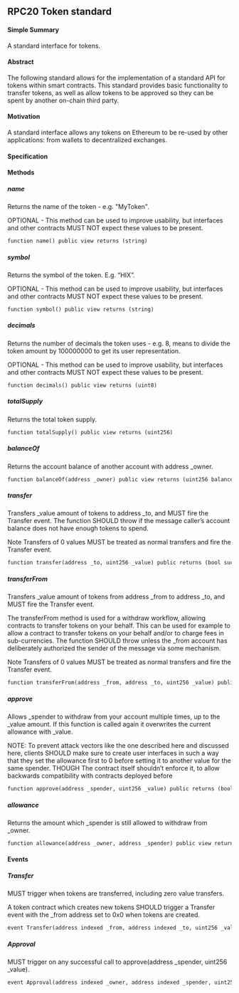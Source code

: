 ## RPC20 Token standard

#### Simple Summary
A standard interface for tokens.

#### Abstract
The following standard allows for the implementation of a standard API for tokens within smart contracts. This standard provides basic functionality to transfer tokens, as well as allow tokens to be approved so they can be spent by another on-chain third party.

#### Motivation
A standard interface allows any tokens on Ethereum to be re-used by other applications: from wallets to decentralized exchanges.

#### Specification
#### Methods

##### name 
Returns the name of the token - e.g. "MyToken".

OPTIONAL - This method can be used to improve usability, but interfaces and other contracts MUST NOT expect these values to be present.

```dtd
function name() public view returns (string)
```

##### symbol 
Returns the symbol of the token. E.g. “HIX”.

OPTIONAL - This method can be used to improve usability, but interfaces and other contracts MUST NOT expect these values to be present.
```dtd
function symbol() public view returns (string)
```

##### decimals
Returns the number of decimals the token uses - e.g. 8, means to divide the token amount by 100000000 to get its user representation.

OPTIONAL - This method can be used to improve usability, but interfaces and other contracts MUST NOT expect these values to be present.

```dtd
function decimals() public view returns (uint8)
```

##### totalSupply
Returns the total token supply.

```dtd
function totalSupply() public view returns (uint256)
```

##### balanceOf
Returns the account balance of another account with address _owner.

```dtd
function balanceOf(address _owner) public view returns (uint256 balance)
```

##### transfer
Transfers _value amount of tokens to address _to, and MUST fire the Transfer event. The function SHOULD throw if the message caller’s account balance does not have enough tokens to spend.

Note Transfers of 0 values MUST be treated as normal transfers and fire the Transfer event.

```dtd
function transfer(address _to, uint256 _value) public returns (bool success)
```

##### transferFrom
Transfers _value amount of tokens from address _from to address _to, and MUST fire the Transfer event.

The transferFrom method is used for a withdraw workflow, allowing contracts to transfer tokens on your behalf. This can be used for example to allow a contract to transfer tokens on your behalf and/or to charge fees in sub-currencies. The function SHOULD throw unless the _from account has deliberately authorized the sender of the message via some mechanism.

Note Transfers of 0 values MUST be treated as normal transfers and fire the Transfer event.

```dtd
function transferFrom(address _from, address _to, uint256 _value) public returns (bool success)
```

##### approve
Allows _spender to withdraw from your account multiple times, up to the _value amount. If this function is called again it overwrites the current allowance with _value.

NOTE: To prevent attack vectors like the one described here and discussed here, clients SHOULD make sure to create user interfaces in such a way that they set the allowance first to 0 before setting it to another value for the same spender. THOUGH The contract itself shouldn’t enforce it, to allow backwards compatibility with contracts deployed before

```dtd
function approve(address _spender, uint256 _value) public returns (bool success)
```

##### allowance
Returns the amount which _spender is still allowed to withdraw from _owner.

```dtd
function allowance(address _owner, address _spender) public view returns (uint256 remaining)
```

#### Events

##### Transfer
MUST trigger when tokens are transferred, including zero value transfers.

A token contract which creates new tokens SHOULD trigger a Transfer event with the _from address set to 0x0 when tokens are created.

```dtd
event Transfer(address indexed _from, address indexed _to, uint256 _value)
```

##### Approval
MUST trigger on any successful call to approve(address _spender, uint256 _value).

```dtd
event Approval(address indexed _owner, address indexed _spender, uint256 _value)
```
